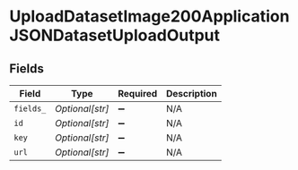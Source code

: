 # UploadDatasetImage200ApplicationJSONDatasetUploadOutput


## Fields

| Field              | Type               | Required           | Description        |
| ------------------ | ------------------ | ------------------ | ------------------ |
| `fields_`          | *Optional[str]*    | :heavy_minus_sign: | N/A                |
| `id`               | *Optional[str]*    | :heavy_minus_sign: | N/A                |
| `key`              | *Optional[str]*    | :heavy_minus_sign: | N/A                |
| `url`              | *Optional[str]*    | :heavy_minus_sign: | N/A                |